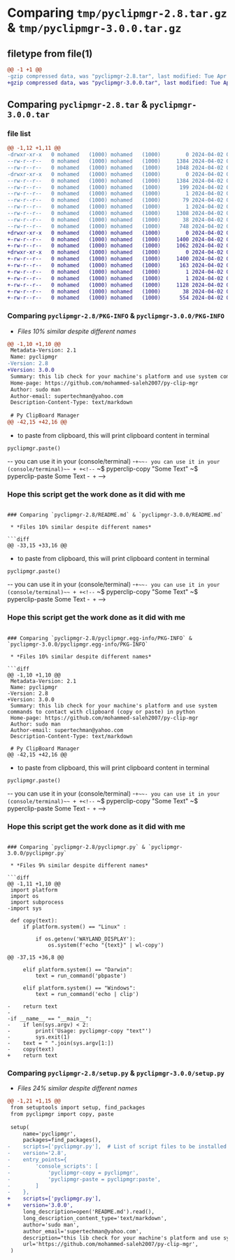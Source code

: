 # Comparing `tmp/pyclipmgr-2.8.tar.gz` & `tmp/pyclipmgr-3.0.0.tar.gz`

## filetype from file(1)

```diff
@@ -1 +1 @@
-gzip compressed data, was "pyclipmgr-2.8.tar", last modified: Tue Apr  2 02:19:51 2024, max compression
+gzip compressed data, was "pyclipmgr-3.0.0.tar", last modified: Tue Apr  2 02:30:53 2024, max compression
```

## Comparing `pyclipmgr-2.8.tar` & `pyclipmgr-3.0.0.tar`

### file list

```diff
@@ -1,12 +1,11 @@
-drwxr-xr-x   0 mohamed   (1000) mohamed   (1000)        0 2024-04-02 02:19:51.331761 pyclipmgr-2.8/
--rw-r--r--   0 mohamed   (1000) mohamed   (1000)     1384 2024-04-02 02:19:51.331761 pyclipmgr-2.8/PKG-INFO
--rw-r--r--   0 mohamed   (1000) mohamed   (1000)     1048 2024-04-02 01:51:33.000000 pyclipmgr-2.8/README.md
-drwxr-xr-x   0 mohamed   (1000) mohamed   (1000)        0 2024-04-02 02:19:51.331761 pyclipmgr-2.8/pyclipmgr.egg-info/
--rw-r--r--   0 mohamed   (1000) mohamed   (1000)     1384 2024-04-02 02:19:51.000000 pyclipmgr-2.8/pyclipmgr.egg-info/PKG-INFO
--rw-r--r--   0 mohamed   (1000) mohamed   (1000)      199 2024-04-02 02:19:51.000000 pyclipmgr-2.8/pyclipmgr.egg-info/SOURCES.txt
--rw-r--r--   0 mohamed   (1000) mohamed   (1000)        1 2024-04-02 02:19:51.000000 pyclipmgr-2.8/pyclipmgr.egg-info/dependency_links.txt
--rw-r--r--   0 mohamed   (1000) mohamed   (1000)       79 2024-04-02 02:19:51.000000 pyclipmgr-2.8/pyclipmgr.egg-info/entry_points.txt
--rw-r--r--   0 mohamed   (1000) mohamed   (1000)        1 2024-04-02 02:19:51.000000 pyclipmgr-2.8/pyclipmgr.egg-info/top_level.txt
--rw-r--r--   0 mohamed   (1000) mohamed   (1000)     1308 2024-04-02 02:17:57.000000 pyclipmgr-2.8/pyclipmgr.py
--rw-r--r--   0 mohamed   (1000) mohamed   (1000)       38 2024-04-02 02:19:51.331761 pyclipmgr-2.8/setup.cfg
--rw-r--r--   0 mohamed   (1000) mohamed   (1000)      748 2024-04-02 02:19:46.000000 pyclipmgr-2.8/setup.py
+drwxr-xr-x   0 mohamed   (1000) mohamed   (1000)        0 2024-04-02 02:30:53.927236 pyclipmgr-3.0.0/
+-rw-r--r--   0 mohamed   (1000) mohamed   (1000)     1400 2024-04-02 02:30:53.927236 pyclipmgr-3.0.0/PKG-INFO
+-rw-r--r--   0 mohamed   (1000) mohamed   (1000)     1062 2024-04-02 02:27:28.000000 pyclipmgr-3.0.0/README.md
+drwxr-xr-x   0 mohamed   (1000) mohamed   (1000)        0 2024-04-02 02:30:53.927236 pyclipmgr-3.0.0/pyclipmgr.egg-info/
+-rw-r--r--   0 mohamed   (1000) mohamed   (1000)     1400 2024-04-02 02:30:53.000000 pyclipmgr-3.0.0/pyclipmgr.egg-info/PKG-INFO
+-rw-r--r--   0 mohamed   (1000) mohamed   (1000)      163 2024-04-02 02:30:53.000000 pyclipmgr-3.0.0/pyclipmgr.egg-info/SOURCES.txt
+-rw-r--r--   0 mohamed   (1000) mohamed   (1000)        1 2024-04-02 02:30:53.000000 pyclipmgr-3.0.0/pyclipmgr.egg-info/dependency_links.txt
+-rw-r--r--   0 mohamed   (1000) mohamed   (1000)        1 2024-04-02 02:30:53.000000 pyclipmgr-3.0.0/pyclipmgr.egg-info/top_level.txt
+-rw-r--r--   0 mohamed   (1000) mohamed   (1000)     1128 2024-04-02 02:23:34.000000 pyclipmgr-3.0.0/pyclipmgr.py
+-rw-r--r--   0 mohamed   (1000) mohamed   (1000)       38 2024-04-02 02:30:53.933902 pyclipmgr-3.0.0/setup.cfg
+-rw-r--r--   0 mohamed   (1000) mohamed   (1000)      554 2024-04-02 02:30:43.000000 pyclipmgr-3.0.0/setup.py
```

### Comparing `pyclipmgr-2.8/PKG-INFO` & `pyclipmgr-3.0.0/PKG-INFO`

 * *Files 10% similar despite different names*

```diff
@@ -1,10 +1,10 @@
 Metadata-Version: 2.1
 Name: pyclipmgr
-Version: 2.8
+Version: 3.0.0
 Summary: this lib check for your machine's platform and use system commands to contact with clipboard (copy or paste) in python
 Home-page: https://github.com/mohammed-saleh2007/py-clip-mgr
 Author: sudo man
 Author-email: supertechman@yahoo.com
 Description-Content-Type: text/markdown
 
 # Py ClipBoard Manager
@@ -42,15 +42,16 @@
 ```
 
 - to paste from clipboard, this will print clipboard content in terminal
 ```
 pyclipmgr.paste()
 ```
 
-- you can use it in your (console/terminal)
-```
+~~- you can use it in your (console/terminal)~~
+
+<!-- ```
 ~$ pyperclip-copy "Some Text"
 ~$ pyperclip-paste
 Some Text
-```
+``` -->
 
 ### Hope this script get the work done as it did with me
```

### Comparing `pyclipmgr-2.8/README.md` & `pyclipmgr-3.0.0/README.md`

 * *Files 10% similar despite different names*

```diff
@@ -33,15 +33,16 @@
 ```
 
 - to paste from clipboard, this will print clipboard content in terminal
 ```
 pyclipmgr.paste()
 ```
 
-- you can use it in your (console/terminal)
-```
+~~- you can use it in your (console/terminal)~~
+
+<!-- ```
 ~$ pyperclip-copy "Some Text"
 ~$ pyperclip-paste
 Some Text
-```
+``` -->
 
 ### Hope this script get the work done as it did with me
```

### Comparing `pyclipmgr-2.8/pyclipmgr.egg-info/PKG-INFO` & `pyclipmgr-3.0.0/pyclipmgr.egg-info/PKG-INFO`

 * *Files 10% similar despite different names*

```diff
@@ -1,10 +1,10 @@
 Metadata-Version: 2.1
 Name: pyclipmgr
-Version: 2.8
+Version: 3.0.0
 Summary: this lib check for your machine's platform and use system commands to contact with clipboard (copy or paste) in python
 Home-page: https://github.com/mohammed-saleh2007/py-clip-mgr
 Author: sudo man
 Author-email: supertechman@yahoo.com
 Description-Content-Type: text/markdown
 
 # Py ClipBoard Manager
@@ -42,15 +42,16 @@
 ```
 
 - to paste from clipboard, this will print clipboard content in terminal
 ```
 pyclipmgr.paste()
 ```
 
-- you can use it in your (console/terminal)
-```
+~~- you can use it in your (console/terminal)~~
+
+<!-- ```
 ~$ pyperclip-copy "Some Text"
 ~$ pyperclip-paste
 Some Text
-```
+``` -->
 
 ### Hope this script get the work done as it did with me
```

### Comparing `pyclipmgr-2.8/pyclipmgr.py` & `pyclipmgr-3.0.0/pyclipmgr.py`

 * *Files 9% similar despite different names*

```diff
@@ -1,11 +1,10 @@
 import platform
 import os
 import subprocess
-import sys
 
 def copy(text):
     if platform.system() == "Linux" :
 
         if os.getenv('WAYLAND_DISPLAY'):
             os.system(f'echo "{text}" | wl-copy')
 
@@ -37,15 +36,8 @@
 
     elif platform.system() == "Darwin":
         text = run_command('pbpaste')
 
     elif platform.system() == "Windows":
         text = run_command('echo | clip')
     
-    return text
-
-if __name__ == "__main__":
-    if len(sys.argv) < 2:
-        print('Usage: pyclipmgr-copy "text"')
-        sys.exit(1)
-    text = " ".join(sys.argv[1:])
-    copy(text)
+    return text
```

### Comparing `pyclipmgr-2.8/setup.py` & `pyclipmgr-3.0.0/setup.py`

 * *Files 24% similar despite different names*

```diff
@@ -1,21 +1,15 @@
 from setuptools import setup, find_packages
 from pyclipmgr import copy, paste
 
 setup(
     name='pyclipmgr',
     packages=find_packages(),
-    scripts=['pyclipmgr.py'],  # List of script files to be installed
-    version='2.8',
-    entry_points={
-        'console_scripts': [
-            'pyclipmgr-copy = pyclipmgr',
-            'pyclipmgr-paste = pyclipmgr:paste',
-        ]
-    },
+    scripts=['pyclipmgr.py'],
+    version='3.0.0',
     long_description=open('README.md').read(),
     long_description_content_type='text/markdown',
     author='sudo man',
     author_email='supertechman@yahoo.com',
     description="this lib check for your machine's platform and use system commands to contact with clipboard (copy or paste) in python",
     url='https://github.com/mohammed-saleh2007/py-clip-mgr',
 )
```

